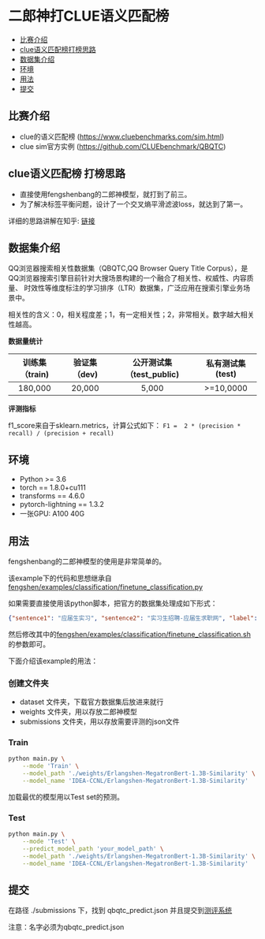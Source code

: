 # 二郎神打CLUE语义匹配榜
  - [比赛介绍](#比赛介绍)
  - [clue语义匹配榜打榜思路](#clue语义匹配榜-打榜思路)
  - [数据集介绍](#数据集介绍)
  - [环境](#环境)
  - [用法](#用法)
  - [提交](#提交)

## 比赛介绍
- clue的语义匹配榜 (https://www.cluebenchmarks.com/sim.html)
- clue sim官方实例 (https://github.com/CLUEbenchmark/QBQTC)

## clue语义匹配榜 打榜思路

- 直接使用fengshenbang的二郎神模型，就打到了前三。
- 为了解决标签平衡问题，设计了一个交叉熵平滑滤波loss，就达到了第一。

详细的思路讲解在知乎: <a href="https://zhuanlan.zhihu.com/p/539870077?">链接</a>

## 数据集介绍

QQ浏览器搜索相关性数据集（QBQTC,QQ Browser Query Title Corpus），是QQ浏览器搜索引擎目前针对大搜场景构建的一个融合了相关性、权威性、内容质量、
时效性等维度标注的学习排序（LTR）数据集，广泛应用在搜索引擎业务场景中。

相关性的含义：0，相关程度差；1，有一定相关性；2，非常相关。数字越大相关性越高。

**数据量统计**

| 训练集（train) | 验证集（dev) | 公开测试集（test_public) | 私有测试集(test) |
| :----: | :----: | :----: | :----: |
| 180,000| 20,000| 5,000 | >=10,0000|

**评测指标**

f1_score来自于sklearn.metrics，计算公式如下：
`F1 =  2 * (precision * recall) / (precision + recall)`

## 环境
* Python >= 3.6
* torch == 1.8.0+cu111
* transforms == 4.6.0
* pytorch-lightning == 1.3.2
* 一张GPU: A100 40G

## 用法

fengshenbang的二郎神模型的使用是非常简单的。

该example下的代码和思想继承自<a href="https://github.com/IDEA-CCNL/Fengshenbang-LM/blob/hf-ds/fengshen/examples/classification/finetune_classification.py">fengshen/examples/classification/finetune_classification.py</a>

如果需要直接使用该python脚本，把官方的数据集处理成如下形式：

```json
{"sentence1": "应届生实习", "sentence2": "实习生招聘-应届生求职网", "label": "1", "id": 0}
```

然后修改其中的<a href="https://github.com/IDEA-CCNL/Fengshenbang-LM/blob/hf-ds/fengshen/examples/classification/finetune_classification.sh">fengshen/examples/classification/finetune_classification.sh</a>的参数即可。

下面介绍该example的用法：

### 创建文件夹

- dataset 文件夹，下载官方数据集后放进来就行
- weights 文件夹，用以存放二郎神模型
- submissions 文件夹，用以存放需要评测的json文件

### Train
```bash
python main.py \
    --mode 'Train' \
    --model_path './weights/Erlangshen-MegatronBert-1.3B-Similarity' \
    --model_name 'IDEA-CCNL/Erlangshen-MegatronBert-1.3B-Similarity'
```

加载最优的模型用以Test set的预测。

### Test
```bash
python main.py \
    --mode 'Test' \
    --predict_model_path 'your_model_path' \
    --model_path './weights/Erlangshen-MegatronBert-1.3B-Similarity' \
    --model_name 'IDEA-CCNL/Erlangshen-MegatronBert-1.3B-Similarity'
```

## 提交

在路径 ./submissions 下，找到 qbqtc_predict.json 并且提交到<a href="https://www.CLUEbenchmarks.com">测评系统</a>

注意：名字必须为qbqtc_predict.json
